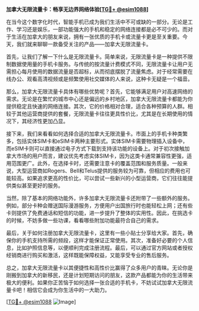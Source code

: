 **加拿大无限流量卡：畅享无边界网络体验[[TG💪+ @esim1088](https://t.me/s/esim1088)]**

在当今这个数字化时代，智能手机已成为我们生活中不可或缺的一部分。无论是工作、学习还是娱乐，一部功能强大的手机和稳定的网络连接都是必不可少的。而对于生活在加拿大的朋友来说，拥有一张优质的手机卡或流量卡更是至关重要。今天，我们就来聊聊一款备受关注的产品——加拿大无限流量卡。

首先，让我们了解一下什么是无限流量卡。简单来说，无限流量卡是一种提供不限制数据使用量的手机卡服务。与传统的按流量计费模式不同，无限流量卡让用户无需担心每月使用的数据流量是否超标，从而彻底摆脱了流量焦虑。对于经常需要在线办公、观看高清视频或是频繁使用社交媒体的人来说，这种卡无疑是一个福音。

那么，加拿大无限流量卡具体有哪些优势呢？首先，它能够满足用户对高速网络的需求。无论是在繁忙的城市中心还是偏远的乡村地区，加拿大无限流量卡都能为你提供稳定且快速的网络连接。其次，它的价格相对合理，适合各种预算的人群。相较于其他运营商提供的套餐，无限流量卡往往更具性价比，尤其是在长期使用的情况下，其经济性更加凸显。

接下来，我们来看看如何选择合适的加拿大无限流量卡。市面上的手机卡种类繁多，包括实体SIM卡和eSIM卡两种主要形式。实体SIM卡需要物理插入设备中，而eSIM卡则可以直接通过电子方式下载到支持该功能的设备上。对于初次接触加拿大市场的用户而言，建议优先考虑实体SIM卡，因为这类卡通常兼容性更强，适用范围更广。此外，在选择卡时，还需要注意卡的覆盖范围和服务质量。一般来说，大型运营商如Rogers、Bell和Telus提供的服务较为可靠，但相应的费用也可能较高。如果追求更高的性价比，可以尝试一些新兴的小型运营商，它们往往能提供类似甚至更好的服务。

当然，除了基本的网络功能外，许多加拿大无限流量卡还附带了一些额外的服务。例如，部分卡种会赠送国际漫游服务，方便用户出国旅行时也能轻松上网；还有些卡则提供了免费通话和短信的功能，进一步提升了整体的实用性。因此，在挑选卡的时候，不妨多做一些功课，看看哪些附加功能最符合自己的需求。

最后，关于如何注册加拿大无限流量卡，这里有一些小贴士分享给大家。首先，确保你的手机支持所需的频段，这样才能保证正常使用。其次，准备好必要的个人信息，比如护照信息等，以便顺利完成注册流程。最后，可以通过官方网站或者授权经销商进行购买和激活，这样既能保障权益，又能享受专业的售后服务。

总之，加拿大无限流量卡以其便捷性和高性价比赢得了众多用户的青睐。无论你是刚搬到加拿大的新移民，还是计划短期访问的朋友，这款产品都能为你的生活带来极大的便利。如果你正苦恼于如何选择一张合适的手机卡，不妨试试加拿大无限流量卡吧！相信它会成为你生活中的一大助力。

[[TG💪+ @esim1088](https://t.me/s/esim1088) ![Image](https://i.postimg.cc/4NQfJmqS/Snipaste-2025-05-13-00-14-12.png)]